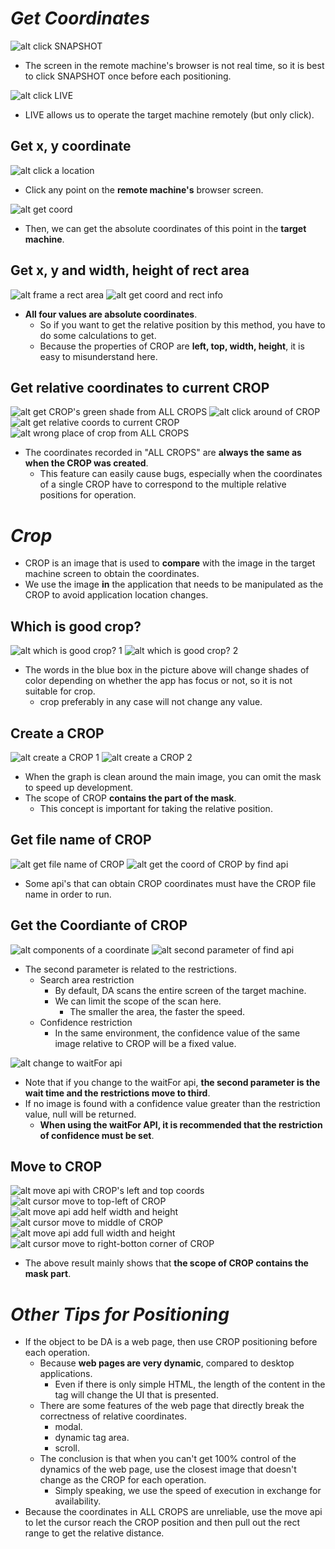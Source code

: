 # **_Get Coordinates_**

![alt click SNAPSHOT](pic/bandicam%202022-09-18%2021-39-14-860.jpg)

- The screen in the remote machine's browser is not real time, so it is best to click SNAPSHOT once before each positioning.

![alt click LIVE](pic/bandicam%202022-09-18%2021-40-01-184.jpg)

- LIVE allows us to operate the target machine remotely (but only click).

## **Get x, y coordinate**

![alt click a location](pic/bandicam%202022-09-18%2022-21-01-855.jpg)

- Click any point on the **remote machine's** browser screen.

![alt get coord](pic/bandicam%202022-09-18%2022-21-32-241.jpg)

- Then, we can get the absolute coordinates of this point in the **target machine**.

## **Get x, y and width, height of rect area**

![alt frame a rect area](pic/bandicam%202022-09-18%2022-22-23-814.jpg)
![alt get coord and rect info](pic/bandicam%202022-09-18%2022-23-01-075.jpg)

- **All four values are absolute coordinates**.
  - So if you want to get the relative position by this method, you have to do some calculations to get.
  - Because the properties of CROP are **left, top, width, height**, it is easy to misunderstand here.

## **Get relative coordinates to current CROP**

![alt get CROP's green shade from ALL CROPS](pic/bandicam%202022-09-18%2022-27-33-095.jpg)
![alt click around of CROP](pic/bandicam%202022-09-18%2022-28-15-350.jpg)
![alt get relative coords to current CROP](pic/bandicam%202022-09-18%2022-29-22-439.jpg)
![alt wrong place of crop from ALL CROPS](pic/bandicam%202022-09-18%2022-31-36-630.jpg)

- The coordinates recorded in "ALL CROPS" are **always the same as when the CROP was created**.
  - This feature can easily cause bugs, especially when the coordinates of a single CROP have to correspond to the multiple relative positions for operation.

# **_Crop_**

- CROP is an image that is used to **compare** with the image in the target machine screen to obtain the coordinates.
- We use the image **in** the application that needs to be manipulated as the CROP to avoid application location changes.

## **Which is good crop?**

![alt which is good crop? 1](pic/bandicam%202022-09-18%2021-40-29-174.jpg)
![alt which is good crop? 2](pic/bandicam%202022-09-18%2021-40-45-589.jpg)

- The words in the blue box in the picture above will change shades of color depending on whether the app has focus or not, so it is not suitable for crop.
  - crop preferably in any case will not change any value.

## **Create a CROP**

![alt create a CROP 1](pic/bandicam%202022-09-18%2021-41-37-428.jpg)
![alt create a CROP 2](pic/bandicam%202022-09-18%2021-42-29-769.jpg)

- When the graph is clean around the main image, you can omit the mask to speed up development.
- The scope of CROP **contains the part of the mask**.
  - This concept is important for taking the relative position.

## **Get file name of CROP**

![alt get file name of CROP](pic/bandicam%202022-09-18%2021-45-03-067.jpg)
![alt get the coord of CROP by find api](pic/bandicam%202022-09-18%2021-53-05-477.jpg)

- Some api's that can obtain CROP coordinates must have the CROP file name in order to run.

## **Get the Coordiante of CROP**

![alt components of a coordinate](pic/bandicam%202022-09-18%2021-57-45-794.jpg)
![alt second parameter of find api](pic/bandicam%202022-09-18%2022-02-33-474.jpg)

- The second parameter is related to the restrictions.
  - Search area restriction
    - By default, DA scans the entire screen of the target machine.
    - We can limit the scope of the scan here.
      - The smaller the area, the faster the speed.
  - Confidence restriction
    - In the same environment, the confidence value of the same image relative to CROP will be a fixed value.

![alt change to waitFor api](pic/bandicam%202022-09-18%2022-06-41-727.jpg)

- Note that if you change to the waitFor api, **the second parameter is the wait time and the restrictions move to third**.
- If no image is found with a confidence value greater than the restriction value, null will be returned.
  - **When using the waitFor API, it is recommended that the restriction of confidence must be set**.

## **Move to CROP**

![alt move api with CROP's left and top coords](pic/bandicam%202022-09-18%2022-13-45-537.jpg)
![alt cursor move to top-left of CROP](pic/bandicam%202022-09-18%2022-16-08-564.jpg)
![alt move api add helf width and height](pic/bandicam%202022-09-18%2022-18-21-429.jpg)
![alt cursor move to middle of CROP](pic/bandicam%202022-09-18%2022-18-47-283.jpg)
![alt move api add full width and height](pic/bandicam%202022-09-18%2022-19-15-807.jpg)
![alt cursor move to right-botton corner of CROP](pic/bandicam%202022-09-18%2022-19-35-600.jpg)

- The above result mainly shows that **the scope of CROP contains the mask part**.

# **_Other Tips for Positioning_**

- If the object to be DA is a web page, then use CROP positioning before each operation.
  - Because **web pages are very dynamic**, compared to desktop applications.
    - Even if there is only simple HTML, the length of the content in the tag will change the UI that is presented.
  - There are some features of the web page that directly break the correctness of relative coordinates.
    - modal.
    - dynamic tag area.
    - scroll.
  - The conclusion is that when you can't get 100% control of the dynamics of the web page, use the closest image that doesn't change as the CROP for each operation.
    - Simply speaking, we use the speed of execution in exchange for availability.
- Because the coordinates in ALL CROPS are unreliable, use the move api to let the cursor reach the CROP position and then pull out the rect range to get the relative distance.

